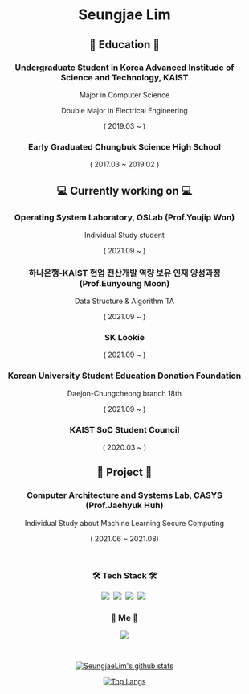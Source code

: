 
<h1 align="center"> Seungjae Lim </h1>


<h2 align="center"> 
  🏫 Education 🏫
</h2>
<h3 align="center"> Undergraduate Student in Korea Advanced Institude of Science and Technology, KAIST </h3>

<p align="center"> Major in Computer Science </p>
<p align="center"> Double Major in Electrical Engineering </p>
<p align="center"> ( 2019.03 ~ ) </p>
  
<h3 align="center"> Early Graduated Chungbuk Science High School </h3>
<p align="center"> ( 2017.03 ~ 2019.02 ) </p>    
    

<h2 align="center">  💻 Currently working on 💻 </h2>
<h3 align="center"> Operating System Laboratory, OSLab (Prof.Youjip Won) </h3>
<p align="center"> Individual Study student </p>  
<p align="center"> ( 2021.09 ~ ) </p>  

<h3 align="center"> 하나은행-KAIST 현업 전산개발 역량 보유 인재 양성과정 (Prof.Eunyoung Moon) </h3>
<p align="center"> Data Structure & Algorithm TA </p> 
<p align="center"> ( 2021.09 ~ ) </p>  
  
<h3 align="center"> SK Lookie </h3>
<p align="center"> ( 2021.09 ~ ) </p>  
  
<h3 align="center"> Korean University Student Education Donation Foundation </h3>  
<p align="center"> Daejon-Chungcheong branch 18th </p> 
<p align="center"> ( 2021.09 ~ ) </p>
  
<h3 align="center"> KAIST SoC Student Council </h3>
<p align="center"> ( 2020.03 ~ ) </p> 
  
 <h2 align="center"> 
  📁 Project 📁
</h2>
<h3 align="center"> Computer Architecture and Systems Lab, CASYS (Prof.Jaehyuk Huh) </h3>
<p align="center"> Individual Study about Machine Learning Secure Computing </p> 
<p align="center"> ( 2021.06 ~ 2021.08) </p> 

<br>  
<h3 align="center">🛠 Tech Stack 🛠</h3>

<p align="center">
  <img src="https://img.shields.io/badge/Python-3766AB?style=flat-square&logo=Python&logoColor=white"/></a>&nbsp 
  <img src="https://img.shields.io/badge/Java-007396?style=flat-square&logo=Java&logoColor=white"/></a>&nbsp 
  <img src="https://img.shields.io/badge/C++-00599C?style=flat-square&logo=C%2B%2B&logoColor=white"/></a>&nbsp 
  <img src="https://img.shields.io/badge/C-A8B9CC?style=flat-square&logo=C&logoColor=white"/></a>&nbsp  
</p>
<h3 align="center"> 🧸 Me 🧸 </h3>
<p align="center">
  <a href="https://www.instagram.com/1m_seungjae/"><img src="https://img.shields.io/badge/Instagram-E4405F?style=flat-square&logo=Instagram&logoColor=white&link=https://www.instagram.com/1m_seungjae/"/></a>
</p>
</p>
<br>  

<div align="center" style="text-align:center">
  
  [![SeungjaeLim's github stats](https://github-readme-stats.vercel.app/api?username=SeungjaeLim&show_icons=true&theme=dracula)](https://github.com/SeungjaeLim)
  
</div>

<div align="center" style="text-align:center">
  
 [![Top Langs](https://github-readme-stats.vercel.app/api/top-langs/?username=SeungjaeLim&layout=compact&langs_count=8&theme=dracula)](https://github.com/SeungjaeLim)


  
</div>
<!--
**SeungjaeLim/SeungjaeLim** is a ✨ _special_ ✨ repository because its `README.md` (this file) appears on your GitHub profile.

Here are some ideas to get you started:
### 🌱 I’m currently learning ...

- 🔭 I’m currently working on ...
- 🌱 I’m currently learning ...
- 👯 I’m looking to collaborate on ...
- 🤔 I’m looking for help with ...
- 💬 Ask me about ...
- 📫 How to reach me: ...
- 😄 Pronouns: ...
- ⚡ Fun fact: ...
-->
